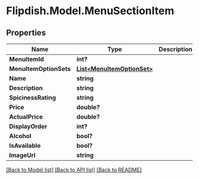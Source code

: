 # Flipdish.Model.MenuSectionItem
## Properties

Name | Type | Description | Notes
------------ | ------------- | ------------- | -------------
**MenuItemId** | **int?** |  | [optional] 
**MenuItemOptionSets** | [**List&lt;MenuItemOptionSet&gt;**](MenuItemOptionSet.md) |  | [optional] 
**Name** | **string** |  | [optional] 
**Description** | **string** |  | [optional] 
**SpicinessRating** | **string** |  | [optional] 
**Price** | **double?** |  | [optional] 
**ActualPrice** | **double?** |  | [optional] 
**DisplayOrder** | **int?** |  | [optional] 
**Alcohol** | **bool?** |  | [optional] 
**IsAvailable** | **bool?** |  | [optional] 
**ImageUrl** | **string** |  | [optional] 

[[Back to Model list]](../README.md#documentation-for-models) [[Back to API list]](../README.md#documentation-for-api-endpoints) [[Back to README]](../README.md)

